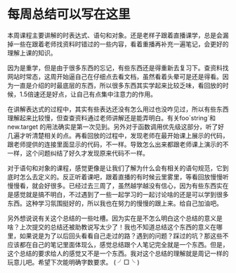 # 每周总结可以写在这里

本周课程主要讲解的时表达式、语句和对象。还是老样子跟着直播课学，总是会漏掉一些在跟着老师找资料时错过的一些内容，看着重播再补充一遍笔记，会更好的理解上课的知识。

因为是重学，但是由于很多东西的忘记，有些东西还是得重新去复习下。查资料找网站时常态，这周开始逼自己在仔细点去看文档，虽然看着头晕可是还是得看。因为一直是介绍的时最底层的东西，所以很多东西其实学起来比较乏味，看回放的时候，1.5倍速还是好点，让自己有点集中注意力的作用。

在讲解表达式的过程中，其实有些表达还没有怎么用过也没咋见过，所以有些东西理解起来比较慢，但查查资料通过老师讲解还是能弄明白。有关foo\`string\`和 new.target 的用法确实是第一次见到。另外对于函数调用优先级这部分，听了好几遍才听清楚相关的点。再看回放的过程中，发现老师在最开始课上展示的代码，跟老师提供的连接里面显示的代码，不一样。导致怎么出来都跟老师课上演示的不一样，这个问题纠结了好久才发现原来代码不一样。

对于语句和对象的课程，感觉更像是让我们了解为什么会有相关的语句规范，它到底时怎么去定义的。反正听着课吧，跟着直播的有时候云里雾里，等看回放慢慢听慢慢看，就会好很多。已经过去三周了，虽然越学越没有信心，因为有些东西实在是感觉就是搞不明白，不过遇到了一些一起学习的一起讨论啥的还是可以学到很多东西。这种学习氛围挺好的，所以我也在努力的慢慢的跟上来。给自己加油吧。

另外想说说有关这个总结的一些吐槽。因为实在是不怎么明白这个总结的意义是啥？上次提交的总结还被助教说写太少了！我也不知道总结这个东西的意义在哪里，如果说是为了以后回头看看自己走过的路？遇到的问题？踩过的坑？那这些不应该都在自己的笔记里面体现么，感觉总结跟个人笔记完全就是一个东西。但是，这个总结的要求给人的感觉又不是一个东西。我对这个总结的理解就是周记一样的玩意儿吧。希望下次能明确字数要求。
( ╯□╰ )